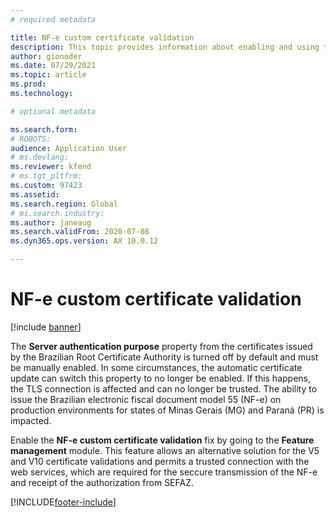 ```yaml
---
# required metadata

title: NF-e custom certificate validation
description: This topic provides information about enabling and using the NF-e custom certificate.
author: gionoder
ms.date: 07/29/2021
ms.topic: article
ms.prod: 
ms.technology: 

# optional metadata

ms.search.form: 
# ROBOTS: 
audience: Application User
# ms.devlang: 
ms.reviewer: kfend
# ms.tgt_pltfrm: 
ms.custom: 97423
ms.assetid: 
ms.search.region: Global
# ms.search.industry: 
ms.author: janeaug
ms.search.validFrom: 2020-07-08
ms.dyn365.ops.version: AX 10.0.12

---
```


# NF-e custom certificate validation

[!include [banner](../includes/banner.md)]

The **Server authentication purpose** property from the certificates issued by the Brazilian Root Certificate Authority is turned off by default and must be manually enabled. In some circumstances, the automatic certificate update can switch this property to no longer be enabled. If this happens, the TLS connection is affected and can no longer be trusted. The ability to issue the Brazilian electronic fiscal document model 55 (NF-e) on production environments for states of Minas Gerais (MG) and Paraná (PR) is impacted.

Enable the **NF-e custom certificate validation** fix by going to the **Feature management** module. This feature allows an alternative solution for the V5 and V10 certificate validations and permits a trusted connection with the web services, which are required for the seccure transmission of the NF-e and receipt of the authorization from SEFAZ.

[!INCLUDE[footer-include](../../includes/footer-banner.md)]
